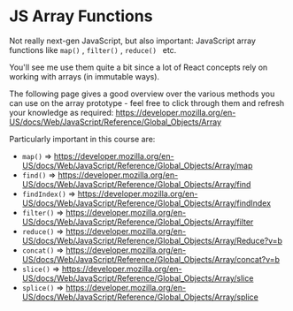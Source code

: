 # JS Array Functions

Not really next-gen JavaScript, but also important: JavaScript array functions like `map()` , `filter()` , `reduce() ` etc.

You'll see me use them quite a bit since a lot of React concepts rely on working with arrays (in immutable ways).

The following page gives a good overview over the various methods you can use on the array prototype - feel free to click through them and refresh your knowledge as required: <https://developer.mozilla.org/en-US/docs/Web/JavaScript/Reference/Global_Objects/Array>

Particularly important in this course are:

- `map()`  => <https://developer.mozilla.org/en-US/docs/Web/JavaScript/Reference/Global_Objects/Array/map>
- `find()`  => <https://developer.mozilla.org/en-US/docs/Web/JavaScript/Reference/Global_Objects/Array/find>
- `findIndex()`  => <https://developer.mozilla.org/en-US/docs/Web/JavaScript/Reference/Global_Objects/Array/findIndex>
- `filter()`  => <https://developer.mozilla.org/en-US/docs/Web/JavaScript/Reference/Global_Objects/Array/filter>
- `reduce()`  => <https://developer.mozilla.org/en-US/docs/Web/JavaScript/Reference/Global_Objects/Array/Reduce?v=b>
- `concat()`  => <https://developer.mozilla.org/en-US/docs/Web/JavaScript/Reference/Global_Objects/Array/concat?v=b>
- `slice()`  => <https://developer.mozilla.org/en-US/docs/Web/JavaScript/Reference/Global_Objects/Array/slice>
- `splice()`  => <https://developer.mozilla.org/en-US/docs/Web/JavaScript/Reference/Global_Objects/Array/splice>
